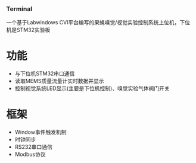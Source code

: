 ### Terminal
一个基于Labwindows CVI平台编写的果蝇嗅觉/视觉实验控制系统上位机，下位机是STM32实验板

# 功能
* 与下位机STM32串口通信
* 读取MEMS质量流量计实时数据并显示
* 控制视觉系统LED显示(主要是下位机控制)、嗅觉实验气体阀门开关

# 框架
* Window事件触发机制
* 时钟同步
* RS232串口通信
* Modbus协议
